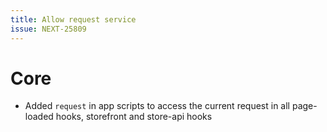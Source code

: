 ```yaml
---
title: Allow request service
issue: NEXT-25809
---
```


# Core

* Added `request` in app scripts to access the current request in all page-loaded hooks, storefront and store-api hooks
